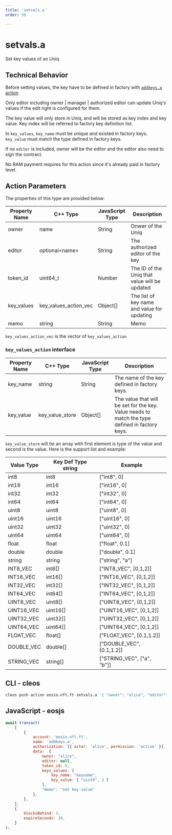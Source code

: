 ```yaml
---
title: 'setvals.a'
order: 50

---
```


# setvals.a

Set key values of an Uniq

## Technical Behavior

Before setting values, the key have to be defined in factory with [`addkeys.a` action](./addkeys.a.md)

Only editor including owner | manager | authorized editor can update Uniq's values if the edit right is configured for them.

The key value will only store in Uniq, and will be stored as key index and key value. Key index will be referred to factory key definition list.

In `key_values`, `key_name` must be unique and existed in factory keys. `key_value` must match the type defined in factory keys.

If no `editor` is included, owner will be the editor and the editor also need to sign the contract.

No RAM payment requires for this action since it's already paid in factory level.

## Action Parameters

The properties of this type are provided below:

| Property Name | C++ Type              | JavaScript Type | Description                                   |
| ------------- | --------------------- | --------------- | --------------------------------------------- |
| owner         | name                  | String          | Onwer of the Uniq                             |
| editor        | optional\<name>       | String          | The authorized editor of the key              |
| token_id      | uint64_t              | Number          | The ID of the Uniq that value will be updated |
| key_values    | key_values_action_vec | Object[]        | The list of key name and value for updating   |
| memo          | string                | String          | Memo                                          |

`key_values_action_vec` is the vector of `key_values_action`

### `key_values_action` interface

| Property Name | C++ Type        | JavaScript Type | Description                                                                                    |
| ------------- | --------------- | --------------- | ---------------------------------------------------------------------------------------------- |
| key_name      | string          | String          | The name of the key defined in factory keys.                                                   |
| key_value     | key_value_store | Object[]        | The value that will be set for the key. Value needs to match the type defined in factory keys. |

`key_value_store` will be an array with first element is type of the value and second is the value. Here is the support list and example:

| Value Type | Key Def Type string | Example                    |
| ---------- | ------------------- | -------------------------- |
| int8       | int8                | ["int8", 0]                |
| int16      | int16               | ["int16", 0]               |
| int32      | int32               | ["int32", 0]               |
| int64      | int64               | ["int64", 0]               |
| uint8      | uint8               | ["uint8", 0]               |
| uint16     | uint16              | ["uint16", 0]              |
| uint32     | uint32              | ["uint32", 0]              |
| uint64     | uint64              | ["uint64", 0]              |
| float      | float               | ["float", 0.1]             |
| double     | double              | ["double", 0.1]            |
| string     | string              | ["string", "a"]            |
| INT8_VEC   | int8[]              | ["INT8_VEC", [0,1,2]]      |
| INT16_VEC  | int16[]             | ["INT16_VEC", [0,1,2]]     |
| INT32_VEC  | int32[]             | ["INT32_VEC", [0,1,2]]     |
| INT64_VEC  | int64[]             | ["INT64_VEC", [0,1,2]]     |
| UINT8_VEC  | uint8[]             | ["UINT8_VEC", [0,1,2]]     |
| UINT16_VEC | uint16[]            | ["UINT16_VEC", [0,1,2]]    |
| UINT32_VEC | uint32[]            | ["UINT32_VEC", [0,1,2]]    |
| UINT64_VEC | uint64[]            | ["UINT64_VEC", [0,1,2]]    |
| FLOAT_VEC  | float[]             | ["FLOAT_VEC", [0.1,1.2]]   |
| DOUBLE_VEC | double[]            | ["DOUBLE_VEC", [0.1,1.2]]  |
| STRING_VEC | string[]            | ["STRING_VEC", ["a", "b"]] |

## CLI - cleos

```bash
cleos push action eosio.nft.ft setvals.a '{ "owner": "alice", "editor": null, "token_id": 8, "keys_values": [ "key_name": "keyname", "key_value": [ "uint8", 3 ] ], "memo": "set key value" }' -p alice@active
```

## JavaScript - eosjs

```js
await transact(
    [
        {
            account: 'eosio.nft.ft',
            name: 'addkeys.a',
            authorization: [{ actor: 'alice', permission: 'active' }],
            data:  {
                owner: "alice",
                editor: null,
                token_id: 8,
                keys_values: [
                    key_name: "keyname",
                    key_value: [ "uint8", 3 ]
                ],
                "memo": "set key value"
            },
        },
    ],
    {
        blocksBehind: 3,
        expireSeconds: 30,
    }
);
```